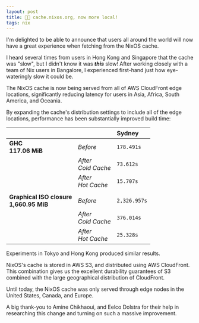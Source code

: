 ```yaml
---
layout: post
title: 🏃💨 cache.nixos.org, now more local!
tags: nix
---
```



I'm delighted to be able to announce that users all around the world
will now have a great experience when fetching from the NixOS cache.


I heard several times from users in Hong Kong and Singapore that the
cache was "slow", but I didn't know it was **_this_** slow! After
working closely with a team of Nix users in Bangalore, I experienced
first-hand just how eye-wateringly slow it could be.


The NixOS cache is now being served from all of AWS CloudFront edge
locations, significantly reducing latency for users in Asia, Africa,
South America, and Oceania.


By expanding the cache's distribution settings to include all of the
edge locations, performance has been substantially improved build
time:


|                                             |                         | Sydney       |
| ------------------------------------------- | ----------------------- | :----------- |
| **GHC<br/>117.06 MiB**                      | _Before_                | `178.491s`   |
|                                             | _After<br />Cold Cache_ | `73.612s`    |
|                                             | _After<br />Hot Cache_  | `15.707s`    |
|                                             |                         |              |
| **Graphical ISO closure<br/>1,660.95 MiB**  | _Before_                | `2,326.957s`  |
|                                             | _After<br />Cold Cache_ | `376.014s`   |
|                                             | _After<br />Hot Cache_  | `25.328s`    |


Experiments in Tokyo and Hong Kong produced similar results.


NixOS's cache is stored in AWS S3, and distributed using AWS
CloudFront. This combination gives us the excellent durability
guarantees of S3 combined with the large geographical distribution of
CloudFront.


Until today, the NixOS cache was only served through edge nodes in the
United States, Canada, and Europe.


A big thank-you to Amine Chikhaoui, and Eelco Dolstra for their help
in researching this change and turning on such a massive improvement.
